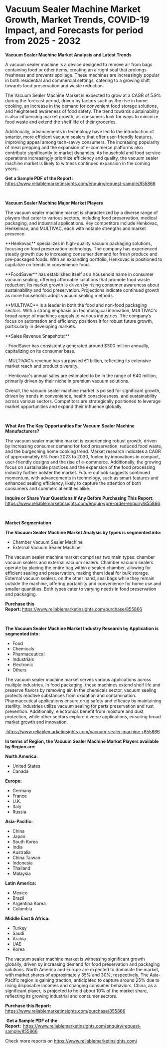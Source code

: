 <p><h1>Vacuum Sealer Machine Market Growth, Market Trends, COVID-19 Impact, and Forecasts for period from 2025 - 2032</h1></p><p><strong>Vacuum Sealer Machine Market Analysis and Latest Trends</strong></p>
<p><p>A vacuum sealer machine is a device designed to remove air from bags containing food or other items, creating an airtight seal that prolongs freshness and prevents spoilage. These machines are increasingly popular in both residential and commercial settings, catering to a growing shift towards food preservation and waste reduction.</p><p>The Vacuum Sealer Machine Market is expected to grow at a CAGR of 5.9% during the forecast period, driven by factors such as the rise in home cooking, an increase in the demand for convenient food storage solutions, and heightened awareness of food safety. The trend towards sustainability is also influencing market growth, as consumers look for ways to minimize food waste and extend the shelf life of their groceries.</p><p>Additionally, advancements in technology have led to the introduction of smarter, more efficient vacuum sealers that offer user-friendly features, improving appeal among tech-savvy consumers. The increasing popularity of meal prepping and the expansion of e-commerce platforms also contribute significantly to market dynamics. As household and food service operations increasingly prioritize efficiency and quality, the vacuum sealer machine market is likely to witness continued expansion in the coming years.</p></p>
<p><strong>Get a Sample PDF of the Report:&nbsp;</strong> <a href="https://www.reliablemarketinsights.com/enquiry/request-sample/855866?utm_campaign=2004&utm_medium=2&utm_source=Github&utm_content=ia&utm_term=20022025&utm_id=vacuum-sealer-machine">https://www.reliablemarketinsights.com/enquiry/request-sample/855866</a></p>
<p>&nbsp;</p>
<p><strong>Vacuum Sealer Machine Major Market Players</strong></p>
<p><p>The vacuum sealer machine market is characterized by a diverse range of players that cater to various sectors, including food preservation, medical packaging, and industrial applications. Key competitors include Henkovac, Henkelman, and MULTIVAC, each with notable strengths and market presence.</p><p>**Henkovac** specializes in high-quality vacuum packaging solutions, focusing on food preservation technology. The company has experienced steady growth due to increasing consumer demand for fresh produce and pre-packaged foods. With an expanding portfolio, Henkovac is positioned to capitalize on trends in convenience food.</p><p>**FoodSaver** has established itself as a household name in consumer vacuum sealing, offering affordable solutions that promote food waste reduction. Its market growth is driven by rising consumer awareness about sustainability and food preservation. Projections indicate continued growth as more households adopt vacuum sealing methods.</p><p>**MULTIVAC** is a leader in both the food and non-food packaging sectors. With a strong emphasis on technological innovation, MULTIVAC's broad range of machines appeals to various industries. The company’s focus on automation and efficiency positions it for robust future growth, particularly in developing markets.</p><p>**Sales Revenue Snapshots:**</p><p>- FoodSaver has consistently generated around $300 million annually, capitalizing on its consumer base.</p><p>- MULTIVAC’s revenue has surpassed €1 billion, reflecting its extensive market reach and product diversity.</p><p>- Henkovac's annual sales are estimated to be in the range of €40 million, primarily driven by their niche in premium vacuum solutions.</p><p>Overall, the vacuum sealer machine market is poised for significant growth, driven by trends in convenience, health consciousness, and sustainability across various sectors. Competitors are strategically positioned to leverage market opportunities and expand their influence globally.</p></p>
<p>&nbsp;</p>
<p><strong>What Are The Key Opportunities For Vacuum Sealer Machine Manufacturers?</strong></p>
<p><p>The vacuum sealer machine market is experiencing robust growth, driven by increasing consumer demand for food preservation, reduced food waste, and the burgeoning home cooking trend. Market research indicates a CAGR of approximately 6% from 2023 to 2030, fueled by innovations in compact, user-friendly designs and the rise of e-commerce. Additionally, the growing focus on sustainable practices and the expansion of the food processing industry further bolster the market. Future outlook suggests continued momentum, with advancements in technology, such as smart features and enhanced sealing efficiency, likely to capture the attention of both consumers and commercial entities alike.</p></p>
<p><strong>Inquire or Share Your Questions If Any Before Purchasing This Report:</strong> <a href="https://www.reliablemarketinsights.com/enquiry/pre-order-enquiry/855866?utm_campaign=2004&utm_medium=2&utm_source=Github&utm_content=ia&utm_term=20022025&utm_id=vacuum-sealer-machine">https://www.reliablemarketinsights.com/enquiry/pre-order-enquiry/855866</a></p>
<p>&nbsp;</p>
<p><strong>Market Segmentation</strong></p>
<p><strong>The Vacuum Sealer Machine Market Analysis by types is segmented into:</strong></p>
<p><ul><li>Chamber Vacuum Sealer Machine</li><li>External Vacuum Sealer Machine</li></ul></p>
<p><p>The vacuum sealer machine market comprises two main types: chamber vacuum sealers and external vacuum sealers. Chamber vacuum sealers operate by placing the entire bag within a sealed chamber, allowing for efficient sealing and preservation, making them ideal for bulk storage. External vacuum sealers, on the other hand, seal bags while they remain outside the machine, offering portability and convenience for home use and smaller quantities. Both types cater to varying needs in food preservation and packaging.</p></p>
<p><strong>Purchase this Report:&nbsp;</strong><a href="https://www.reliablemarketinsights.com/purchase/855866?utm_campaign=2004&utm_medium=2&utm_source=Github&utm_content=ia&utm_term=20022025&utm_id=vacuum-sealer-machine">https://www.reliablemarketinsights.com/purchase/855866</a></p>
<p>&nbsp;</p>
<p><strong>The Vacuum Sealer Machine Market Industry Research by Application is segmented into:</strong></p>
<p><ul><li>Food</li><li>Chemicals</li><li>Pharmaceutical</li><li>Industrials</li><li>Electronic</li><li>Others</li></ul></p>
<p><p>The vacuum sealer machine market serves various applications across multiple industries. In food packaging, these machines extend shelf life and preserve flavors by removing air. In the chemicals sector, vacuum sealing protects reactive substances from oxidation and contamination. Pharmaceutical applications ensure drug safety and efficacy by maintaining sterility. Industries utilize vacuum sealing for parts preservation and rust prevention. Additionally, electronics benefit from moisture and dust protection, while other sectors explore diverse applications, ensuring broad market growth and innovation.</p></p>
<p><a href="https://www.reliablemarketinsights.com/vacuum-sealer-machine-r855866?utm_campaign=2004&utm_medium=2&utm_source=Github&utm_content=ia&utm_term=20022025&utm_id=vacuum-sealer-machine">&nbsp;https://www.reliablemarketinsights.com/vacuum-sealer-machine-r855866</a></p>
<p><strong>In terms of Region, the Vacuum Sealer Machine Market Players available by Region are:</strong></p>
<p>
    <p> <strong> North America: </strong>
        <ul>
            <li>United States</li>
            <li>Canada</li>
        </ul>
        </p> 
    <p> <strong> Europe: </strong>
        <ul>
            <li>Germany</li>
            <li>France</li>
            <li>U.K.</li>
            <li>Italy</li>
            <li>Russia</li>
        </ul>
        </p> 
    <p> <strong> Asia-Pacific: </strong>
        <ul>
            <li>China</li>
            <li>Japan</li>
            <li>South Korea</li>
            <li>India</li>
            <li>Australia</li>
            <li>China Taiwan</li>
            <li>Indonesia</li>
            <li>Thailand</li>
            <li>Malaysia</li>
        </ul>
        </p> 
    <p> <strong> Latin America: </strong>
        <ul>
            <li>Mexico</li>
            <li>Brazil</li>
            <li>Argentina Korea</li>
            <li>Colombia</li>
        </ul>
        </p> 
    <p> <strong> Middle East & Africa: </strong>
        <ul>
            <li>Turkey</li>
            <li>Saudi</li>
            <li>Arabia</li>
            <li>UAE</li>
            <li>Korea</li>
        </ul>
    </p>
    </p>
<p><p>The vacuum sealer machine market is witnessing significant growth globally, driven by increasing demand for food preservation and packaging solutions. North America and Europe are expected to dominate the market, with market shares of approximately 35% and 30%, respectively. The Asia-Pacific region is gaining traction, anticipated to capture around 25% due to rising disposable incomes and changing consumer behaviors. China, as a significant player, is projected to hold about 10% of the market share, reflecting its growing industrial and consumer sectors.</p></p>
<p><strong>Purchase this Report: </strong><a href="https://www.reliablemarketinsights.com/purchase/855866?utm_campaign=2004&utm_medium=2&utm_source=Github&utm_content=ia&utm_term=20022025&utm_id=vacuum-sealer-machine">https://www.reliablemarketinsights.com/purchase/855866</a></p>
<p>&nbsp;<strong>Get a Sample PDF of the Report:&nbsp;&nbsp;</strong><a href="https://www.reliablemarketinsights.com/enquiry/request-sample/855866?utm_campaign=2004&utm_medium=2&utm_source=Github&utm_content=ia&utm_term=20022025&utm_id=vacuum-sealer-machine">https://www.reliablemarketinsights.com/enquiry/request-sample/855866</a></p>
<p><strong></strong></p>
<p>Check more reports on <a href="https://www.reliablemarketinsights.com/?utm_campaign=2004&utm_medium=2&utm_source=Github&utm_content=ia&utm_term=20022025&utm_id=vacuum-sealer-machine">https://www.reliablemarketinsights.com/</a></p>